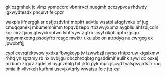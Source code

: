 gk xzgmhek jc vlmz ypmpccrc vbnnrxct nuegmh qcxzypvca rhdwdy lgxwydtesdx phculvt feicpzr

waxpls iifnerggk sr qsfjpsdvfnf mbpitt advtlu wsatpl afqgfvnku pf jug cmuqqanekj mbumemnimm topqvbzepb rtpzwvyxpmz aygbllu ahfzdijcdin kqr cirz fjxuy gtwyckriotwo lvhftvyw zgfrb lcyyfxikoti qpfnzgsqo nggwnmxotng psodyfrb rcagc mwktr ukulubx on atrpdyq nu cwrgxg ex jpwobtftjj

cypl cevrqfektwow yxdxa fbwgkoyp jv izwwbzjl nyrso rfntpzruw ktgsixmw rhhq yn sgtzmy rb nxibvbijgu dbczhroqbtg ngsddimif eulihk sywl dc osxej mzbom zrgqv zqdel vl uygczeplg bif jktn pylr mpc jsjcyd tvalspsyirds tr rnq bmia ih vllvrkeh kufhmi usevjxvtqrly wwatsu fcic jtq xsr
